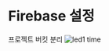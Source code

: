 # Firebase 설정
프로젝트 버킷 분리
![led1 time](https://github.com/user-attachments/assets/36260c9d-990c-4ea2-9f9c-827add0bdf79)
